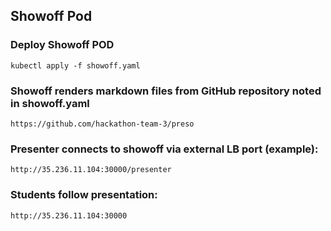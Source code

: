 ## Showoff Pod

### Deploy Showoff POD

```kubectl apply -f showoff.yaml```

### Showoff renders markdown files from GitHub repository noted in showoff.yaml

```https://github.com/hackathon-team-3/preso```

### Presenter connects to showoff via external LB port (example):

```http://35.236.11.104:30000/presenter```

### Students follow presentation:

```http://35.236.11.104:30000```

